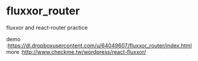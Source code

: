 fluxxor_router
==============

fluxxor and react-router practice

demo :https://dl.dropboxusercontent.com/u/64049607/fluxxor_router/index.html
more :http://www.checkme.tw/wordpress/react-fluxxor/
